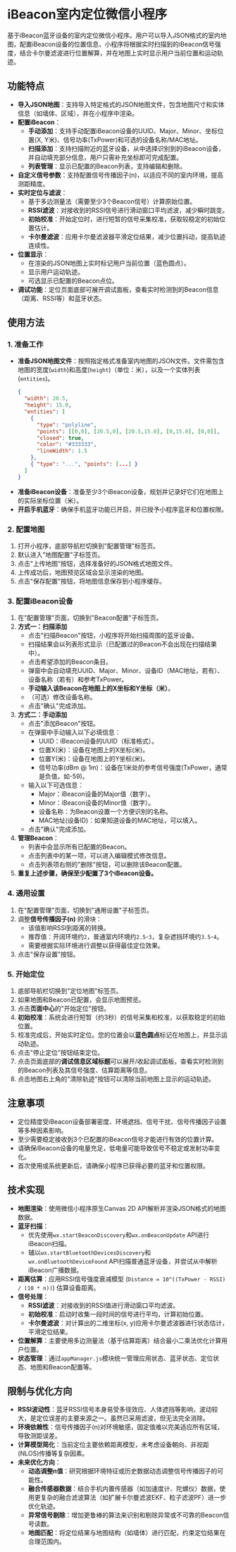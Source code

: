 # iBeacon室内定位微信小程序

基于iBeacon蓝牙设备的室内定位微信小程序。用户可以导入JSON格式的室内地图，配置iBeacon设备的位置信息，小程序将根据实时扫描到的iBeacon信号强度，结合卡尔曼滤波进行位置解算，并在地图上实时显示用户当前位置和运动轨迹。

## 功能特点

- **导入JSON地图**：支持导入特定格式的JSON地图文件，包含地图尺寸和实体信息（如墙体、区域），并在小程序中渲染。
- **配置iBeacon**：
    - **手动添加**：支持手动配置iBeacon设备的UUID、Major、Minor、坐标位置(X, Y米)、信号功率(TxPower)和可选的设备名称/MAC地址。
    - **扫描添加**：支持扫描附近的蓝牙设备，从中选择识别到的iBeacon设备，并自动填充部分信息，用户只需补充坐标即可完成配置。
    - **列表管理**：显示已配置的Beacon列表，支持编辑和删除。
- **自定义信号参数**：支持配置信号传播因子(n)，以适应不同的室内环境，提高测距精度。
- **实时定位与滤波**：
    - 基于多边测量法（需要至少3个Beacon信号）计算原始位置。
    - **RSSI滤波**：对接收到的RSSI信号进行滑动窗口平均滤波，减少瞬时跳变。
    - **初始校准**：开始定位时，进行短暂的信号采集校准，获取较稳定的初始位置估计。
    - **卡尔曼滤波**：应用卡尔曼滤波器平滑定位结果，减少位置抖动，提高轨迹连续性。
- **位置显示**：
    - 在渲染的JSON地图上实时标记用户当前位置（蓝色圆点）。
    - 显示用户运动轨迹。
    - 可选显示已配置的Beacon点位。
- **调试功能**：定位页面底部可展开调试面板，查看实时检测到的Beacon信息（距离、RSSI等）和蓝牙状态。

## 使用方法

### 1. 准备工作

- **准备JSON地图文件**：按照指定格式准备室内地图的JSON文件。文件需包含地图的宽度(`width`)和高度(`height`)（单位：米），以及一个实体列表(`entities`)。
  ```json
  {
    "width": 20.5,
    "height": 15.0,
    "entities": [
      {
        "type": "polyline",
        "points": [[0,0], [20.5,0], [20.5,15.0], [0,15.0], [0,0]],
        "closed": true,
        "color": "#333333",
        "lineWidth": 1.5
      },
      { "type": "...", "points": [...] }
    ]
  }
  ```
- **准备iBeacon设备**：准备至少3个iBeacon设备，规划并记录好它们在地图上的实际坐标位置（米）。
- **开启手机蓝牙**：确保手机蓝牙功能已开启，并已授予小程序蓝牙和位置权限。

### 2. 配置地图

1. 打开小程序，底部导航栏切换到"配置管理"标签页。
2. 默认进入"地图配置"子标签页。
3. 点击"上传地图"按钮，选择准备好的JSON格式地图文件。
4. 上传成功后，地图预览区域会显示渲染的地图。
5. 点击"保存配置"按钮，将地图信息保存到小程序缓存。

### 3. 配置iBeacon设备

1. 在"配置管理"页面，切换到"Beacon配置"子标签页。
2. **方式一：扫描添加**
   - 点击"扫描Beacon"按钮，小程序将开始扫描周围的蓝牙设备。
   - 扫描结果会以列表形式显示（已配置过的Beacon不会出现在扫描结果中）。
   - 点击希望添加的Beacon条目。
   - 弹窗中会自动填充UUID、Major、Minor、设备ID（MAC地址，若有）、设备名称（若有）和参考TxPower。
   - **手动输入该Beacon在地图上的X坐标和Y坐标（米）**。
   - （可选）修改设备名称。
   - 点击"确认"完成添加。
3. **方式二：手动添加**
   - 点击"添加Beacon"按钮。
   - 在弹窗中手动输入以下必填信息：
     - UUID：iBeacon设备的UUID（标准格式）。
     - 位置X(米)：设备在地图上的X坐标(米)。
     - 位置Y(米)：设备在地图上的Y坐标(米)。
     - 信号功率(dBm @ 1m)：设备在1米处的参考信号强度(TxPower，通常是负值，如-59)。
   - 输入以下可选信息：
     - Major：iBeacon设备的Major值（数字）。
     - Minor：iBeacon设备的Minor值（数字）。
     - 设备名称：为Beacon设置一个方便识别的名称。
     - MAC地址(设备ID)：如果知道设备的MAC地址，可以填入。
   - 点击"确认"完成添加。
4. **管理Beacon**：
   - 列表中会显示所有已配置的Beacon。
   - 点击列表中的某一项，可以进入编辑模式修改信息。
   - 点击列表项右侧的"删除"按钮，可以删除该Beacon配置。
5. **重复上述步骤，确保至少配置了3个iBeacon设备。**

### 4. 通用设置

1. 在"配置管理"页面，切换到"通用设置"子标签页。
2. 调整**信号传播因子(n)** 的滑块：
   - 该值影响RSSI到距离的转换。
   - 推荐值：开阔环境约`2`，普通室内环境约`2.5`-`3`，复杂遮挡环境约`3.5`-`4`。
   - 需要根据实际环境进行调整以获得最佳定位效果。
3. 点击"保存设置"按钮。

### 5. 开始定位

1. 底部导航栏切换到"定位地图"标签页。
2. 如果地图和Beacon已配置，会显示地图预览。
3. 点击**页面中心**的"开始定位"按钮。
4. **初始校准**：系统会进行短暂（约3秒）的信号采集和校准，以获取稳定的初始位置。
5. 校准完成后，开始实时定位。您的位置会以**蓝色圆点**标记在地图上，并显示运动轨迹。
6. 点击"停止定位"按钮结束定位。
7. 点击页面底部的**调试信息区域标题**可以展开/收起调试面板，查看实时检测到的Beacon列表及其信号强度、估算距离等信息。
8. 点击地图右上角的"清除轨迹"按钮可以清除当前地图上显示的运动轨迹。

## 注意事项

- 定位精度受iBeacon设备部署密度、环境遮挡、信号干扰、信号传播因子设置等多种因素影响。
- 至少需要稳定接收到3个已配置的iBeacon信号才能进行有效的位置计算。
- 请确保iBeacon设备的电量充足，低电量可能导致信号不稳定或发射功率变化。
- 首次使用或系统更新后，请确保小程序已获得必要的蓝牙和位置权限。

## 技术实现

- **地图渲染**：使用微信小程序原生Canvas 2D API解析并渲染JSON格式的地图数据。
- **蓝牙扫描**：
    - 优先使用`wx.startBeaconDiscovery`和`wx.onBeaconUpdate` API进行iBeacon扫描。
    - 辅以`wx.startBluetoothDevicesDiscovery`和`wx.onBluetoothDeviceFound` API扫描普通蓝牙设备，并尝试从中解析iBeacon广播数据。
- **距离估算**：应用RSSI信号强度衰减模型 (`Distance = 10^((TxPower - RSSI) / (10 * n))`) 估算设备距离。
- **信号处理**：
    - **RSSI滤波**：对接收到的RSSI值进行滑动窗口平均滤波。
    - **初始校准**：启动时收集一段时间的信号进行平均，计算初始位置。
    - **卡尔曼滤波**：对计算出的二维坐标(x, y)应用卡尔曼滤波器进行状态估计，平滑定位结果。
- **位置解算**：主要使用多边测量法（基于估算距离）结合最小二乘法优化计算用户位置。
- **状态管理**：通过`appManager.js`模块统一管理应用状态、蓝牙状态、定位状态、地图和Beacon配置等。

## 限制与优化方向

- **RSSI波动性**：蓝牙RSSI信号本身易受多径效应、人体遮挡等影响，波动较大，是定位误差的主要来源之一。虽然已采用滤波，但无法完全消除。
- **环境依赖性**：信号传播因子(n)对环境敏感，固定值难以完美适应所有区域，导致测距误差。
- **计算模型简化**：当前定位主要依赖距离模型，未考虑设备朝向、非视距(NLOS)传播等复杂因素。
- **未来优化方向**：
    - **动态调整n值**：研究根据环境特征或历史数据动态调整信号传播因子的可能性。
    - **融合传感器数据**：结合手机内置传感器（如加速度计、陀螺仪）数据，使用更复杂的融合滤波算法（如扩展卡尔曼滤波EKF、粒子滤波PF）进一步优化轨迹。
    - **异常信号剔除**：增加更鲁棒的算法来识别和剔除异常或不可靠的Beacon信号读数。
    - **地图匹配**：将定位结果与地图结构（如墙体）进行匹配，约束定位结果在合理范围内。 